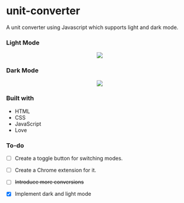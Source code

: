 # unit-converter


A unit converter using Javascript which supports light and dark mode.


###  Light Mode
<div align="center">
  <kbd>
    <img src="https://user-images.githubusercontent.com/74287183/195162838-a1a1e8d0-7c1f-471c-9126-b48de9ad8a64.png" />
  </kbd>
</div>

###  Dark Mode
<div align="center">
  <kbd>
    <img src="https://user-images.githubusercontent.com/74287183/195162693-dcdfa401-2354-4b6a-bc6d-4142c0acc80f.png" />
  </kbd>
</div>


### Built with

- HTML
- CSS
- JavaScript
- Love


### To-do

- [ ] Create a toggle button for switching modes.
- [ ] Create a Chrome extension for it.
- [ ] ~~Introduce more conversions~~
- [x] Implement dark and light mode

